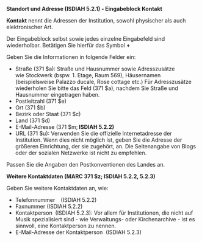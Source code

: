 **Standort und Adresse (ISDIAH 5.2.1) - Eingabeblock Kontakt**  

**Kontakt** nennt die Adressen der Institution, sowohl physischer als auch elektronischer Art.

Der Eingabeblock selbst sowie jedes einzelne Eingabefeld sind wiederholbar. Betätigen Sie hierfür das Symbol **+**

Geben Sie die Informationen in folgende Felder ein:

- Straße (371 $a): Straße und Hausnummer sowie Adresszusätze wie&nbsp;Stockwerk (bspw. 1. Etage, Raum 569), Häusernamen (beispielsweise Palazzo ducale, Rose cottage etc.) Für Adresszusätze wiederholen Sie bitte das Feld (371 $a), nachdem Sie Straße und Hausnummer eingetragen haben.&nbsp;
- Postleitzahl (371 $e)
- Ort (371 $b)
- Bezirk oder Staat (371 $c)
- Land (371 $d)
- E-Mail-Adresse&nbsp;(371 $m;**&nbsp;ISDIAH 5.2.2)**  
- URL (371 $u): Verwenden Sie die offizielle Internetadresse der Institution. Wenn dies nicht möglich ist, geben Sie die Adresse der größeren Einrichtung, der sie zugehört, an. Die Seitenangabe von Blogs oder der sozialen Netzwerke ist nicht zu empfehlen.&nbsp;

Passen Sie die Angaben den Postkonventionen des Landes an.&nbsp;

**Weitere Kontaktdaten (MARC&nbsp;371 $z;&nbsp;ISDIAH 5.2.2, 5.2.3)**

Geben Sie weitere Kontaktdaten an, wie:

- Telefonnummer&nbsp; **&nbsp;** (ISDIAH 5.2.2)
- Faxnummer (ISDIAH 5.2.2)
- Kontaktperson &nbsp;(ISDIAH 5.2.3): Vor allem für Institutionen, die&nbsp;nicht auf Musik spezialisiert sind - wie Verwaltungs- oder Kirchenarchive - ist es sinnvoll, eine Kontaktperson zu nennen.   
- E-Mail-Adresse der Kontaktperson &nbsp;(ISDIAH 5.2.3)